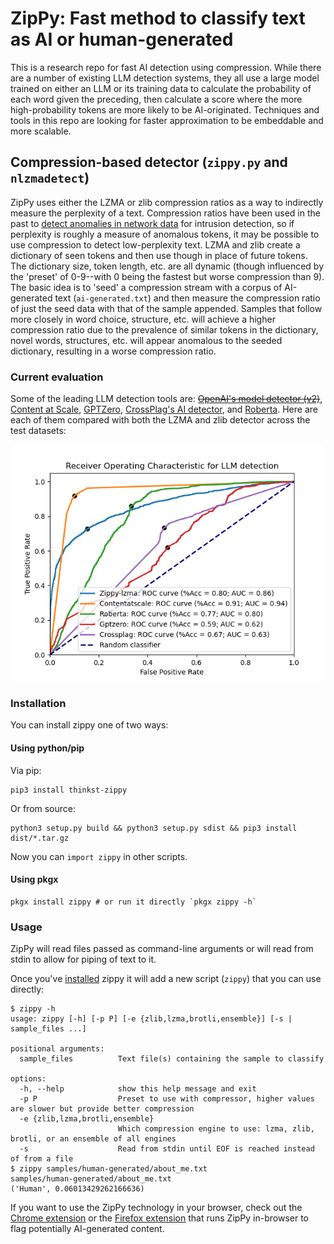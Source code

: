 # ZipPy: Fast method to classify text as AI or human-generated

This is a research repo for fast AI detection using compression.
While there are a number of existing LLM detection systems, they all use a large model trained on either an LLM or
its training data to calculate the probability of each word given the preceding, then calculate a score where
the more high-probability tokens are more likely to be AI-originated. Techniques and tools in this repo are looking for
faster approximation to be embeddable and more scalable.

## Compression-based detector (`zippy.py` and `nlzmadetect`)

ZipPy uses either the LZMA or zlib compression ratios as a way to indirectly measure the perplexity of a text.
Compression ratios have been used in the past to [detect anomalies in network data](https://ieeexplore.ieee.org/abstract/document/5199270)
for intrusion detection, so if perplexity is roughly a measure of anomalous tokens, it may be possible to use compression to detect low-perplexity text.
LZMA and zlib create a dictionary of seen tokens and then use though in place of future tokens. The dictionary size, token length, etc.
are all dynamic (though influenced by the 'preset' of 0-9--with 0 being the fastest but worse compression than 9). The basic idea
is to 'seed' a compression stream with a corpus of AI-generated text (`ai-generated.txt`) and then measure the compression ratio of 
just the seed data with that of the sample appended. Samples that follow more closely in word choice, structure, etc. will achieve a higher 
compression ratio due to the prevalence of similar tokens in the dictionary, novel words, structures, etc. will appear anomalous to the seeded
dictionary, resulting in a worse compression ratio.

### Current evaluation

Some of the leading LLM detection tools are: 
~~[OpenAI's model detector (v2)](https://openai.com/blog/new-ai-classifier-for-indicating-ai-written-text)~~, [Content at Scale](https://contentatscale.ai/ai-content-detector/), [GPTZero](https://gptzero.me/), [CrossPlag's AI detector](https://crossplag.com/ai-content-detector/), and [Roberta](https://huggingface.co/roberta-base-openai-detector). 
Here are each of them compared with both the LZMA and zlib detector across the test datasets:

![ROC curve of detection tools](https://github.com/thinkst/zippy/blob/main/ai_detect_roc.png?raw=true)

### Installation

You can install zippy one of two ways:

#### Using python/pip

Via pip:
```shell
pip3 install thinkst-zippy
```

Or from source:
```shell
python3 setup.py build && python3 setup.py sdist && pip3 install dist/*.tar.gz
```

Now you can `import zippy` in other scripts.

#### Using pkgx

```shell
pkgx install zippy # or run it directly `pkgx zippy -h`
```

### Usage

ZipPy will read files passed as command-line arguments or will read from stdin to allow for piping of text to it. 

Once you've [installed](#Installation) zippy it will add a new script (`zippy`) that you can use directly:

```shell
$ zippy -h
usage: zippy [-h] [-p P] [-e {zlib,lzma,brotli,ensemble}] [-s | sample_files ...]

positional arguments:
  sample_files          Text file(s) containing the sample to classify

options:
  -h, --help            show this help message and exit
  -p P                  Preset to use with compressor, higher values are slower but provide better compression
  -e {zlib,lzma,brotli,ensemble}
                        Which compression engine to use: lzma, zlib, brotli, or an ensemble of all engines
  -s                    Read from stdin until EOF is reached instead of from a file
$ zippy samples/human-generated/about_me.txt 
samples/human-generated/about_me.txt
('Human', 0.06013429262166636)
```

If you want to use the ZipPy technology in your browser, check out the [Chrome extension](https://chrome.google.com/webstore/detail/ai-noise-cancelling-headp/okghlbkbacncfnfcielbncabioedklcn) or the [Firefox extension](https://addons.mozilla.org/firefox/addon/ai-noise-cancelling-headphones/) that runs ZipPy in-browser to flag potentially AI-generated content.
